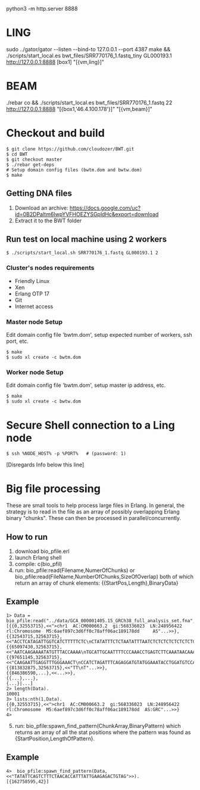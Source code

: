 
python3 -m http.server 8888

# LING
sudo ../gator/gator --listen --bind-to 127.0.0.1 --port 4387
make && ./scripts/start_local.es bwt_files/SRR770176_1.fastq_tiny GL000193.1 http://127.0.0.1:8888 [box1] "[{vm,ling}]"

# BEAM

./rebar co && ./scripts/start_local.es bwt_files/SRR770176_1.fastq 22 http://127.0.0.1:8888 "[{box1,'46.4.100.178'}]" "[{vm,beam}]"

# Checkout and build
	$ git clone https://github.com/cloudozer/BWT.git
	$ cd BWT
	$ git checkout master
	$ ./rebar get-deps
	# Setup domain config files (bwtm.dom and bwtw.dom)
	$ make
	
## Getting DNA files
1. Download an archive: https://docs.google.com/uc?id=0B2DPaltm6IwpYVFHOEZYSGpldHc&export=download
2. Extract it to the BWT folder
	
## Run test on local machine using 2 workers
	$ ./scripts/start_local.sh SRR770176_1.fastq GL000193.1 2

### Cluster's nodes requirements
* Friendly Linux
* Xen
* Erlang OTP 17
* Git
* Internet access

### Master node Setup

Edit domain config file 'bwtm.dom', setup expected number of workers, ssh port, etc.

	$ make
	$ sudo xl create -c bwtm.dom

### Worker node Setup

Edit domain config file 'bwtm.dom', setup master ip address, etc.

	$ make
	$ sudo xl create -c bwtw.dom

# Secure Shell connection to a Ling node

	$ ssh %NODE_HOST% -p %PORT%   # (password: 1)


[Disregards Info below this line]

# Big file processing 

These are small tools to help process large files in Erlang.  In general, the strategy is to read in the file as an array of possibly overlapping Erlang binary "chunks".  These can then be processed in parallel/concurrently.

## How to run
1. download bio_pfile.erl
2. launch Erlang shell
3. compile: c(bio_pfil)
4. run: bio_pfile:read(Filename,NumerOfChunks) or bio_pfile:read(FileName,NumberOfChunks,SizeOfOverlap)
        both of which return an array of chunk elements: {{StartPos,Length},BinaryData}

## Example

    1> Data = bio_pfile:read("../data/GCA_000001405.15_GRCh38_full_analysis_set.fna",10000).
    [{{0,32553715},<<">chr1  AC:CM000663.2  gi:568336023  LN:248956422  rl:Chromosome  M5:6aef897c3d6ff0c78aff06ac189178dd     AS"...>>},
    {{32543715,32563715},<<"ACCTCATAGATTGGTCATCTTTTTCTC\nCTATATTTCTCTAATATTTAATCTCTCTCTCTCTCTCTCTTTGTATGTGCATTGCCTTTGGAGAGATTTC\nC"...>>},
    {{65097430,32563715},<<"AATCAAGAAAATATGTTTACCAAAA\nTGCATTGCAATTTTCCCAAACCTGAGTCTTCAAATAACAAACATGAACTTATAGGTACTGTGAACTAGAA"...>>},
    {{97651145,32563715},<<"CAAGAATTGAGGTTTGGGAAACT\nCCATCTAGATTTCAGAGGATGTATGGAAATACCTGGATGTCCAGGCAGTAGTTTGCTGCAAGGGTGTG"...>>},
    {{813832875,32563715},<<"TT\nT"...>>},
    {{846386590,...},<<...>>},
    {{...},...},
    {...}|...]
    2> length(Data).                                                                        
    10001
    3> lists:nth(1,Data).                                                                   
    {{0,32553715},<<">chr1  AC:CM000663.2  gi:568336023  LN:248956422  rl:Chromosome  M5:6aef897c3d6ff0c78aff06ac189178dd  AS:GRC"...>>}
    4>  


5. run: bio_pfile:spawn_find_pattern(ChunkArray,BinaryPattern) which returns an array of all the stat positions where the pattern was found as {StartPosition,LengthOfPattern}.

## Example

    4>  bio_pfile:spawn_find_pattern(Data,<<"TATATTCAGTCTTTCTAACACCATTTATTGAAGAGACTGTAG">>).
    [{162758595,42}]
